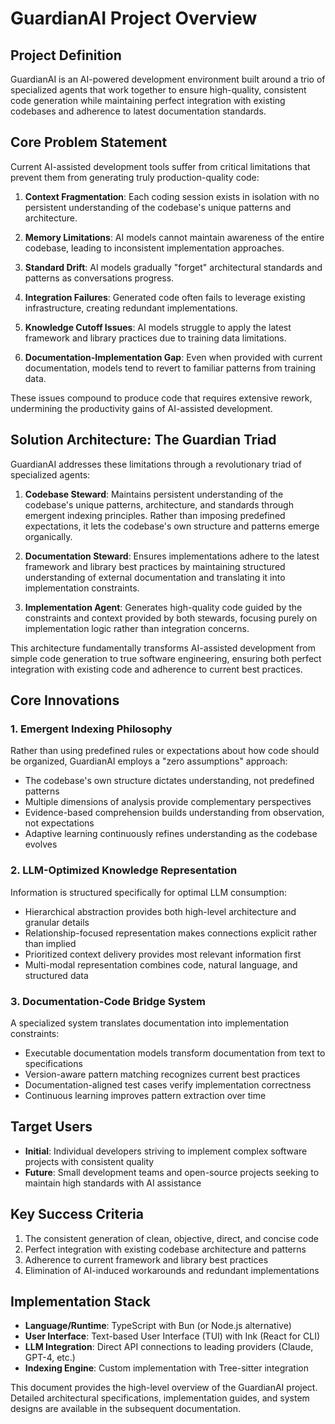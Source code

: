 # GuardianAI Project Overview

## Project Definition

GuardianAI is an AI-powered development environment built around a trio of specialized agents that work together to ensure high-quality, consistent code generation while maintaining perfect integration with existing codebases and adherence to latest documentation standards.

## Core Problem Statement

Current AI-assisted development tools suffer from critical limitations that prevent them from generating truly production-quality code:

1. **Context Fragmentation**: Each coding session exists in isolation with no persistent understanding of the codebase's unique patterns and architecture.

2. **Memory Limitations**: AI models cannot maintain awareness of the entire codebase, leading to inconsistent implementation approaches.

3. **Standard Drift**: AI models gradually "forget" architectural standards and patterns as conversations progress.

4. **Integration Failures**: Generated code often fails to leverage existing infrastructure, creating redundant implementations.

5. **Knowledge Cutoff Issues**: AI models struggle to apply the latest framework and library practices due to training data limitations.

6. **Documentation-Implementation Gap**: Even when provided with current documentation, models tend to revert to familiar patterns from training data.

These issues compound to produce code that requires extensive rework, undermining the productivity gains of AI-assisted development.

## Solution Architecture: The Guardian Triad

GuardianAI addresses these limitations through a revolutionary triad of specialized agents:

1. **Codebase Steward**: Maintains persistent understanding of the codebase's unique patterns, architecture, and standards through emergent indexing principles. Rather than imposing predefined expectations, it lets the codebase's own structure and patterns emerge organically.

2. **Documentation Steward**: Ensures implementations adhere to the latest framework and library best practices by maintaining structured understanding of external documentation and translating it into implementation constraints.

3. **Implementation Agent**: Generates high-quality code guided by the constraints and context provided by both stewards, focusing purely on implementation logic rather than integration concerns.

This architecture fundamentally transforms AI-assisted development from simple code generation to true software engineering, ensuring both perfect integration with existing code and adherence to current best practices.

## Core Innovations

### 1. Emergent Indexing Philosophy

Rather than using predefined rules or expectations about how code should be organized, GuardianAI employs a "zero assumptions" approach:

- The codebase's own structure dictates understanding, not predefined patterns
- Multiple dimensions of analysis provide complementary perspectives
- Evidence-based comprehension builds understanding from observation, not expectations
- Adaptive learning continuously refines understanding as the codebase evolves

### 2. LLM-Optimized Knowledge Representation

Information is structured specifically for optimal LLM consumption:

- Hierarchical abstraction provides both high-level architecture and granular details
- Relationship-focused representation makes connections explicit rather than implied
- Prioritized context delivery provides most relevant information first
- Multi-modal representation combines code, natural language, and structured data

### 3. Documentation-Code Bridge System

A specialized system translates documentation into implementation constraints:

- Executable documentation models transform documentation from text to specifications
- Version-aware pattern matching recognizes current best practices
- Documentation-aligned test cases verify implementation correctness
- Continuous learning improves pattern extraction over time

## Target Users

- **Initial**: Individual developers striving to implement complex software projects with consistent quality
- **Future**: Small development teams and open-source projects seeking to maintain high standards with AI assistance

## Key Success Criteria

1. The consistent generation of clean, objective, direct, and concise code
2. Perfect integration with existing codebase architecture and patterns
3. Adherence to current framework and library best practices
4. Elimination of AI-induced workarounds and redundant implementations

## Implementation Stack

- **Language/Runtime**: TypeScript with Bun (or Node.js alternative)
- **User Interface**: Text-based User Interface (TUI) with Ink (React for CLI)
- **LLM Integration**: Direct API connections to leading providers (Claude, GPT-4, etc.)
- **Indexing Engine**: Custom implementation with Tree-sitter integration

This document provides the high-level overview of the GuardianAI project. Detailed architectural specifications, implementation guides, and system designs are available in the subsequent documentation.
